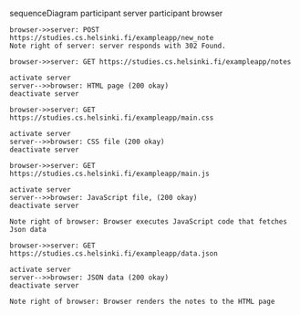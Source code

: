 sequenceDiagram
    participant server
    participant browser

    browser->>server: POST https://studies.cs.helsinki.fi/exampleapp/new_note
    Note right of server: server responds with 302 Found.

    browser->>server: GET https://studies.cs.helsinki.fi/exampleapp/notes

    activate server
    server-->>browser: HTML page (200 okay)
    deactivate server

    browser->>server: GET https://studies.cs.helsinki.fi/exampleapp/main.css

    activate server
    server-->>browser: CSS file (200 okay)
    deactivate server

    browser->>server: GET https://studies.cs.helsinki.fi/exampleapp/main.js

    activate server
    server-->>browser: JavaScript file, (200 okay)
    deactivate server

    Note right of browser: Browser executes JavaScript code that fetches Json data

    browser->>server: GET https://studies.cs.helsinki.fi/exampleapp/data.json

    activate server
    server-->>browser: JSON data (200 okay)
    deactivate server

    Note right of browser: Browser renders the notes to the HTML page

